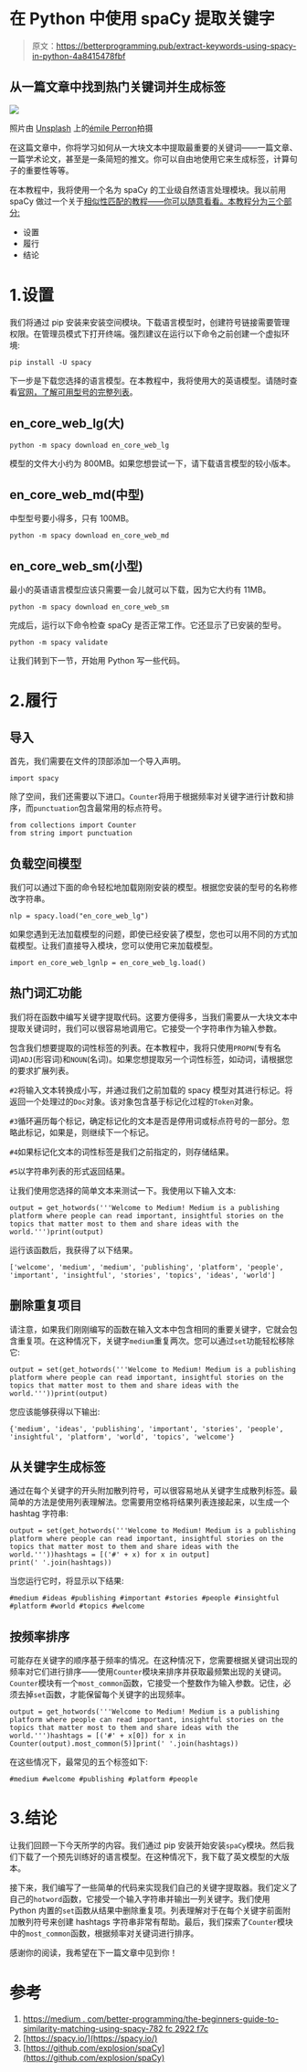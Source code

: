 # 在 Python 中使用 spaCy 提取关键字

> 原文：<https://betterprogramming.pub/extract-keywords-using-spacy-in-python-4a8415478fbf>

## 从一篇文章中找到热门关键词并生成标签

![](img/3070a0a4b34aa661d845ec71daac3a91.png)

照片由 [Unsplash](https://unsplash.com/s/photos/scrabble?utm_source=unsplash&utm_medium=referral&utm_content=creditCopyText) 上的[émile Perron](https://unsplash.com/@emilep?utm_source=unsplash&utm_medium=referral&utm_content=creditCopyText)拍摄

在这篇文章中，你将学习如何从一大块文本中提取最重要的关键词——一篇文章、一篇学术论文，甚至是一条简短的推文。你可以自由地使用它来生成标签，计算句子的重要性等等。

在本教程中，我将使用一个名为 spaCy 的工业级自然语言处理模块。我以前用 spaCy 做过一个关于[相似性匹配的教程——你可以随意看看。本教程分为三个部分:](https://medium.com/better-programming/the-beginners-guide-to-similarity-matching-using-spacy-782fc2922f7c)

*   设置
*   履行
*   结论

# 1.设置

我们将通过 pip 安装来安装空间模块。下载语言模型时，创建符号链接需要管理权限。在管理员模式下打开终端。强烈建议在运行以下命令之前创建一个虚拟环境:

```
pip install -U spacy
```

下一步是下载您选择的语言模型。在本教程中，我将使用大的英语模型。请随时查看[官网，了解可用型号的完整列表](https://spacy.io/usage/models)。

## en_core_web_lg(大)

```
python -m spacy download en_core_web_lg
```

模型的文件大小约为 800MB。如果您想尝试一下，请下载语言模型的较小版本。

## en_core_web_md(中型)

中型型号要小得多，只有 100MB。

```
python -m spacy download en_core_web_md
```

## en_core_web_sm(小型)

最小的英语语言模型应该只需要一会儿就可以下载，因为它大约有 11MB。

```
python -m spacy download en_core_web_sm
```

完成后，运行以下命令检查 spaCy 是否正常工作。它还显示了已安装的型号。

```
python -m spacy validate
```

让我们转到下一节，开始用 Python 写一些代码。

# 2.履行

## 导入

首先，我们需要在文件的顶部添加一个导入声明。

```
import spacy
```

除了空间，我们还需要以下进口。`Counter`将用于根据频率对关键字进行计数和排序，而`punctuation`包含最常用的标点符号。

```
from collections import Counter
from string import punctuation
```

## 负载空间模型

我们可以通过下面的命令轻松地加载刚刚安装的模型。根据您安装的型号的名称修改字符串。

```
nlp = spacy.load("en_core_web_lg")
```

如果您遇到无法加载模型的问题，即使已经安装了模型，您也可以用不同的方式加载模型。让我们直接导入模块，您可以使用它来加载模型。

```
import en_core_web_lgnlp = en_core_web_lg.load()
```

## 热门词汇功能

我们将在函数中编写关键字提取代码。这要方便得多，当我们需要从一大块文本中提取关键词时，我们可以很容易地调用它。它接受一个字符串作为输入参数。

包含我们想要提取的词性标签的列表。在本教程中，我将只使用`PROPN`(专有名词)`ADJ`(形容词)和`NOUN`(名词)。如果您想提取另一个词性标签，如动词，请根据您的要求扩展列表。

`#2`将输入文本转换成小写，并通过我们之前加载的 spacy 模型对其进行标记。将返回一个处理过的`Doc`对象。该对象包含基于标记化过程的`Token`对象。

`#3`循环遍历每个标记，确定标记化的文本是否是停用词或标点符号的一部分。忽略此标记，如果是，则继续下一个标记。

`#4`如果标记化文本的词性标签是我们之前指定的，则存储结果。

`#5`以字符串列表的形式返回结果。

让我们使用您选择的简单文本来测试一下。我使用以下输入文本:

```
output = get_hotwords('''Welcome to Medium! Medium is a publishing platform where people can read important, insightful stories on the topics that matter most to them and share ideas with the world.''')print(output)
```

运行该函数后，我获得了以下结果。

```
['welcome', 'medium', 'medium', 'publishing', 'platform', 'people', 'important', 'insightful', 'stories', 'topics', 'ideas', 'world']
```

## 删除重复项目

请注意，如果我们刚刚编写的函数在输入文本中包含相同的重要关键字，它就会包含重复项。在这种情况下，关键字`medium`重复两次。您可以通过`set`功能轻松移除它:

```
output = set(get_hotwords('''Welcome to Medium! Medium is a publishing platform where people can read important, insightful stories on the topics that matter most to them and share ideas with the world.'''))print(output)
```

您应该能够获得以下输出:

```
{'medium', 'ideas', 'publishing', 'important', 'stories', 'people', 'insightful', 'platform', 'world', 'topics', 'welcome'}
```

## 从关键字生成标签

通过在每个关键字的开头附加散列符号，可以很容易地从关键字生成散列标签。最简单的方法是使用列表理解法。您需要用空格将结果列表连接起来，以生成一个 hashtag 字符串:

```
output = set(get_hotwords('''Welcome to Medium! Medium is a publishing platform where people can read important, insightful stories on the topics that matter most to them and share ideas with the world.'''))hashtags = [('#' + x) for x in output]
print(' '.join(hashtags))
```

当您运行它时，将显示以下结果:

```
#medium #ideas #publishing #important #stories #people #insightful #platform #world #topics #welcome
```

## 按频率排序

可能存在关键字的顺序基于频率的情况。在这种情况下，您需要根据关键词出现的频率对它们进行排序——使用`Counter`模块来排序并获取最频繁出现的关键词。`Counter`模块有一个`most_common`函数，它接受一个整数作为输入参数。记住，必须去掉`set`函数，才能保留每个关键字的出现频率。

```
output = get_hotwords('''Welcome to Medium! Medium is a publishing platform where people can read important, insightful stories on the topics that matter most to them and share ideas with the world.''')hashtags = [('#' + x[0]) for x in Counter(output).most_common(5)]print(' '.join(hashtags))
```

在这些情况下，最常见的五个标签如下:

```
#medium #welcome #publishing #platform #people
```

# 3.结论

让我们回顾一下今天所学的内容。我们通过 pip 安装开始安装`spaCy`模块。然后我们下载了一个预先训练好的语言模型。在这种情况下，我下载了英文模型的大版本。

接下来，我们编写了一些简单的代码来实现我们自己的关键字提取器。我们定义了自己的`hotword`函数，它接受一个输入字符串并输出一列关键字。我们使用 Python 内置的`set`函数从结果中删除重复项。列表理解对于在每个关键字前面附加散列符号来创建 hashtags 字符串非常有帮助。最后，我们探索了`Counter`模块中的`most_common`函数，根据频率对关键词进行排序。

感谢你的阅读，我希望在下一篇文章中见到你！

# 参考

1.  [https://medium . com/better-programming/the-beginners-guide-to-similarity-matching-using-spacy-782 fc 2922 f7c](https://medium.com/better-programming/the-beginners-guide-to-similarity-matching-using-spacy-782fc2922f7c)
2.  [https://spacy.io/](https://spacy.io/)
3.  [https://github.com/explosion/spaCy](https://github.com/explosion/spaCy)